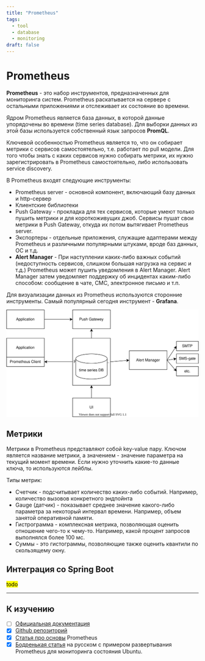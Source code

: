 ```yaml
---
title: "Prometheus"
tags:
  - tool
  - database
  - monitoring
draft: false
---
```


# Prometheus

**Prometheus** - это набор инструментов, предназначенных для мониторинга систем.
Prometheus раскатывается на сервере с остальными приложениями и отслеживает их состояние во времени.

Ядром Prometheus является база данных, в которой данные упорядочены во времени (time series database).
Для выборки данных из этой базы используется собственный язык запросов **PromQL**.

Ключевой особенностью Prometheus является то, что он собирает метрики с сервисов самостоятельно, т.е. работает по pull модели.
Для того чтобы знать с каких сервисов нужно собирать метрики, их нужно зарегистрировать в Prometheus самостоятельно, либо использовать service discovery.

В Prometheus входят следующие инструменты:
- Prometheus server - основной компонент, включающий базу данных и http-сервер
- Клиентские библиотеки
- Push Gateway - прокладка для тех сервисов, которые умеют только пушить метрики и для короткоживущих джоб. Сервисы пушат свои метрики в Push Gateway, откуда их потом вытягивает Prometheus server.
- Экспортеры - отдельные приложения, служащие адаптерами между Prometheus и различными популярными штуками, вроде баз данных, ОС и т.д.
- **Alert Manager** - При наступлении каких-либо важных событий (недоступность сервисов, слишком большая нагрузка на сервис и т.д.) Prometheus может пушить уведомления в Alert Manager.
  Alert Manager затем уведомляет поддержку об инцидентах каким-либо способом: сообщение в чате, СМС, электронное письмо и т.п.

Для визуализации данных из Prometheus используются сторонние инструменты.
Самый популярный сегодня инструмент - **Grafana**.

![schema](/images/src/prometheus.drawio.svg)


## Метрики
Метрики в Prometheus представляют собой key-value пару.
Ключом является название метрики, а значением - значение параметра на текущий момент времени.
Если нужно уточнить какие-то данные ключа, то используются лейблы.

Типы метрик:
- Счетчик - подсчитывает количество каких-либо событий. Например, количество вызовов конкретного эндпойнта
- Gauge (датчик) - показывает среднее значение какого-либо параметра за некоторый интервал времени. Например, объем занятой оперативной памяти.
- Гистрограмма - комплексная метрика, позволяющая оценить отношение чего-то к чему-то. Например, какой процент запросов выполнялся более 100 мс.
- Суммы - это гистограммы, позволяющие также оценить квантили по скользящему окну.


## Интеграция со Spring Boot
<mark>todo</mark>

---
## К изучению
- [ ] [Официальная документация](https://prometheus.io/docs/introduction/overview/)
- [X] [Github репозиторий](https://github.com/prometheus/prometheus)
- [X] [Статья про основы](https://devconnected.com/the-definitive-guide-to-prometheus-in-2019/) Prometheus
- [X] [Бодренькая статья](https://medium.com/southbridge/prometheus-monitoring-ba8fbda6e83) на русском с примером развертывания Prometheus для мониторинга состояния Ubuntu.